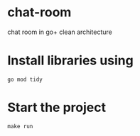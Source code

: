 # chat-room
chat room in go+ clean architecture 

# Install libraries using
```go mod tidy```

# Start the project
```make run```
